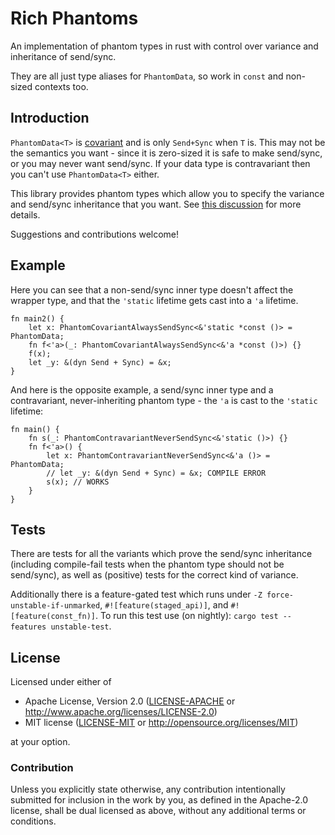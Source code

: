 # Rich Phantoms
An implementation of phantom types in rust with control over variance and inheritance of send/sync.

They are all just type aliases for `PhantomData`, so work in `const` and non-sized contexts too.

## Introduction
`PhantomData<T>` is [covariant](https://doc.rust-lang.org/nomicon/subtyping.html) and is only `Send+Sync` when `T` is. This may not be the semantics you want - since it is zero-sized it is safe to make send/sync, or you may never want send/sync. If your data type is contravariant then you can't use `PhantomData<T>` either.

This library provides phantom types which allow you to specify the variance and send/sync inheritance that you want. See [this discussion](https://github.com/dtolnay/request-for-implementation/issues/21) for more details.

Suggestions and contributions welcome!

## Example
Here you can see that a non-send/sync inner type doesn\'t affect the wrapper type, and that the `'static` lifetime gets cast into a `'a` lifetime.
```
fn main2() {
    let x: PhantomCovariantAlwaysSendSync<&'static *const ()> = PhantomData;
    fn f<'a>(_: PhantomCovariantAlwaysSendSync<&'a *const ()>) {}
    f(x);
    let _y: &(dyn Send + Sync) = &x;
}
```

And here is the opposite example, a send/sync inner type and a contravariant, never-inheriting phantom type - the `'a` is cast to the `'static` lifetime:
```
fn main() {
    fn s(_: PhantomContravariantNeverSendSync<&'static ()>) {}
    fn f<'a>() {
        let x: PhantomContravariantNeverSendSync<&'a ()> = PhantomData;
        // let _y: &(dyn Send + Sync) = &x; COMPILE ERROR
        s(x); // WORKS
    }
}
```
## Tests
There are tests for all the variants which prove the send/sync inheritance (including compile-fail tests when the phantom type should not be send/sync), as well as (positive) tests for the correct kind of variance.

Additionally there is a feature-gated test which runs under `-Z force-unstable-if-unmarked`, `#![feature(staged_api)]`, and  `#![feature(const_fn)]`. To run this test use (on nightly): `cargo test --features unstable-test`.

## License

Licensed under either of

 * Apache License, Version 2.0 ([LICENSE-APACHE](LICENSE-APACHE) or http://www.apache.org/licenses/LICENSE-2.0)
 * MIT license ([LICENSE-MIT](LICENSE-MIT) or http://opensource.org/licenses/MIT)

at your option.

### Contribution

Unless you explicitly state otherwise, any contribution intentionally submitted
for inclusion in the work by you, as defined in the Apache-2.0 license, shall be dual licensed as above, without any
additional terms or conditions.
